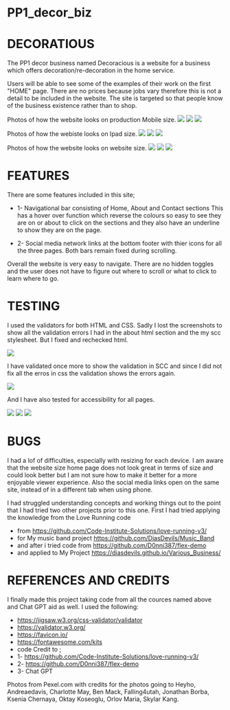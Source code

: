 # PP1_decor_biz
# DECORATIOUS

The PP1 decor business named Decoracious is a website for a business which offers decoration/re-decoration in the home service.

Users will be able to see some of the examples of their work on the first "HOME" page. There are no prices because jobs vary therefore this is not a detail to be included in the website. The site is targeted so that people know of the business existence rather than to shop.

Photos of how the website looks on production Mobile size.
<img src="images/1-mobile-screenshot.jpg">
<img src="images/7-screenshot - about- mobile-size.jpg">
<img src="images/6-screenshot - contact- mobile-size.jpg">

Photos of how the webiste looks on Ipad size.
<img src="images/2.2-ipad-screenshot.jpg">
<img src="images/8-screenshot - about- ipad-size.jpg">
<img src="images/9-screenshot - contact- ipad-size.jpg">

Photos of how the website looks on website size.
<img src="images/3-website-screenshot.jpg">
<img src="images/4-screenshot - about-website-size.jpg">
<img src="images/5-screenshot - contact- website-size.jpg">


# FEATURES

There are some features included in this site;

* 1- Navigational bar consisting of Home, About and Contact sections
This has a hover over function which reverse the colours so easy to see they are on or about to click on the sections and they also have an underline to show they are on the page.

* 2- Social media network links at the bottom footer with thier icons for all the three pages.
Both bars remain fixed during scrolling.

Overall the website is very easy to navigate. There are no hidden toggles and the user does not have to figure out where to scroll or what to click to learn where to go.

# TESTING 

I used the validators for both HTML and CSS.
Sadly I lost the screenshots to show all the validation errors I had in the about html section and the my scc stylesheet. But I fixed and rechecked html.

<img src="images/10-validator HTML.jpg">

I have validated once more to show the validation in SCC and since I did not fix all the erros in css the validation shows the errors again.

<img src ="images/11-validator CSS.jpg">

And I have also tested for accessibility for all pages.

<img src ="images/12-lighthouse.jpg">
<img src ="images/14-lighthouse.jpg">
<img src ="images/13-lighthouse.jpg">


# BUGS
I had a lof of difficulties, especially with resizing for each device. I am aware that the website size home page does not look great in terms of size and could look better but I am not sure how to make it better for a more enjoyable viewer experience.
Also the social media links open on the same site, instead of in a different tab when using phone.

I had struggled understanding concepts and working things out to the point that I had tried two other projects prior to this one.
First I had tried applying the knowledge from the Love Running code
* from https://github.com/Code-Institute-Solutions/love-running-v3/
* for My music band project https://github.com/DiasDevils/Music_Band 
* and after i tried code from https://github.com/D0nni387/flex-demo 
* and applied to My Project https://diasdevils.github.io/Various_Business/

# REFERENCES AND CREDITS
I finally made this project taking code from all the cources named above and Chat GPT aid as well.
I used the following:
* https://jigsaw.w3.org/css-validator/validator
* https://validator.w3.org/
* https://favicon.io/
* https://fontawesome.com/kits
* code Credit to ;
* 1- https://github.com/Code-Institute-Solutions/love-running-v3/
* 2- https://github.com/D0nni387/flex-demo 
* 3- Chat GPT 


Photos from Pexel.com with credits for the photos going to Heyho, Andreaedavis, Charlotte May, Ben Mack, Falling4utah, Jonathan Borba, Ksenia Chernaya, Oktay Koseoglu, Orlov Maria, Skylar Kang.



